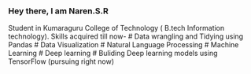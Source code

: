 ### Hey there, I am Naren.S.R
Student in Kumaraguru College of Technology ( B.tech Information technology).
Skills acquired till now-
    # Data wrangling and Tidying using Pandas
    # Data Visualization
    # Natural Language Processing
    # Machine Learning
    # Deep learning 
    # Buliding Deep learning models using TensorFlow (pursuing right now)

